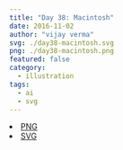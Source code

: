 ```yaml
---
title: "Day 38: Macintosh"
date: 2016-11-02
author: "vijay verma"
svg: ./day38-macintosh.svg
png: ./day38-macintosh.png
featured: false
category:
  - illustration
tags:
  - ai
  - svg
---
```

<li><a href="./day38-macintosh.png" download className="btn-png">PNG</a></li>
<li><a href="./day38-macintosh.svg" download className="btn-svg">SVG</a></li>
